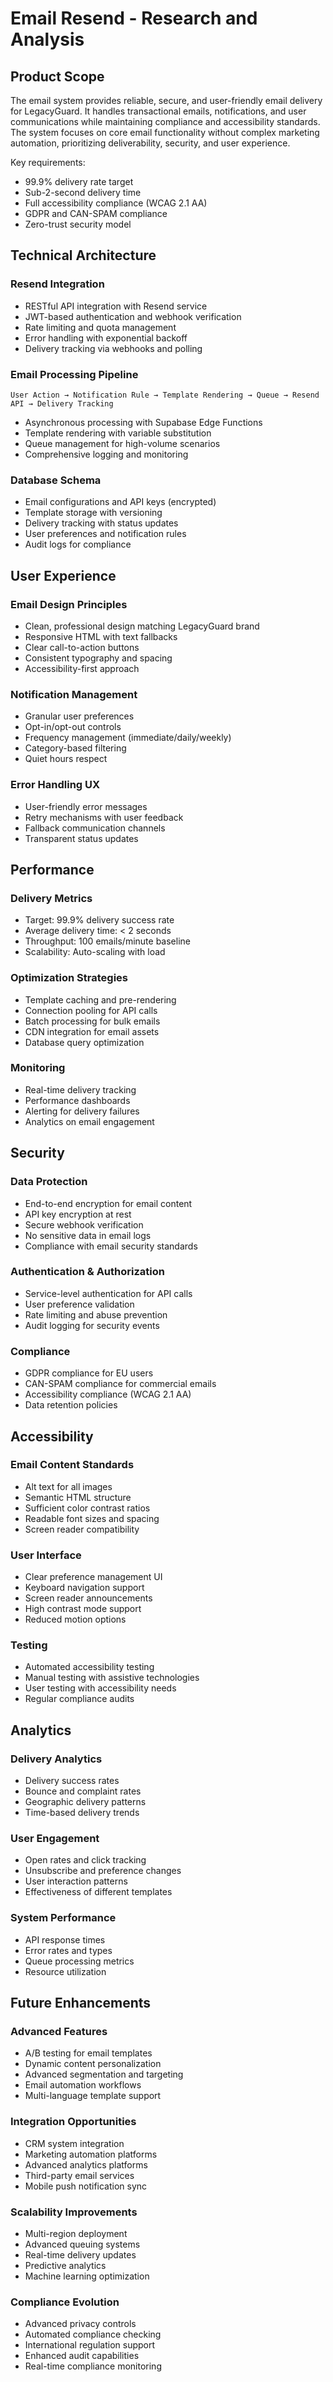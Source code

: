 # Email Resend - Research and Analysis

## Product Scope

The email system provides reliable, secure, and user-friendly email delivery for LegacyGuard. It handles transactional emails, notifications, and user communications while maintaining compliance and accessibility standards. The system focuses on core email functionality without complex marketing automation, prioritizing deliverability, security, and user experience.

Key requirements:

- 99.9% delivery rate target
- Sub-2-second delivery time
- Full accessibility compliance (WCAG 2.1 AA)
- GDPR and CAN-SPAM compliance
- Zero-trust security model

## Technical Architecture

### Resend Integration

- RESTful API integration with Resend service
- JWT-based authentication and webhook verification
- Rate limiting and quota management
- Error handling with exponential backoff
- Delivery tracking via webhooks and polling

### Email Processing Pipeline

```text
User Action → Notification Rule → Template Rendering → Queue → Resend API → Delivery Tracking
```

- Asynchronous processing with Supabase Edge Functions
- Template rendering with variable substitution
- Queue management for high-volume scenarios
- Comprehensive logging and monitoring

### Database Schema

- Email configurations and API keys (encrypted)
- Template storage with versioning
- Delivery tracking with status updates
- User preferences and notification rules
- Audit logs for compliance

## User Experience

### Email Design Principles

- Clean, professional design matching LegacyGuard brand
- Responsive HTML with text fallbacks
- Clear call-to-action buttons
- Consistent typography and spacing
- Accessibility-first approach

### Notification Management

- Granular user preferences
- Opt-in/opt-out controls
- Frequency management (immediate/daily/weekly)
- Category-based filtering
- Quiet hours respect

### Error Handling UX

- User-friendly error messages
- Retry mechanisms with user feedback
- Fallback communication channels
- Transparent status updates

## Performance

### Delivery Metrics

- Target: 99.9% delivery success rate
- Average delivery time: < 2 seconds
- Throughput: 100 emails/minute baseline
- Scalability: Auto-scaling with load

### Optimization Strategies

- Template caching and pre-rendering
- Connection pooling for API calls
- Batch processing for bulk emails
- CDN integration for email assets
- Database query optimization

### Monitoring

- Real-time delivery tracking
- Performance dashboards
- Alerting for delivery failures
- Analytics on email engagement

## Security

### Data Protection

- End-to-end encryption for email content
- API key encryption at rest
- Secure webhook verification
- No sensitive data in email logs
- Compliance with email security standards

### Authentication & Authorization

- Service-level authentication for API calls
- User preference validation
- Rate limiting and abuse prevention
- Audit logging for security events

### Compliance

- GDPR compliance for EU users
- CAN-SPAM compliance for commercial emails
- Accessibility compliance (WCAG 2.1 AA)
- Data retention policies

## Accessibility

### Email Content Standards

- Alt text for all images
- Semantic HTML structure
- Sufficient color contrast ratios
- Readable font sizes and spacing
- Screen reader compatibility

### User Interface

- Clear preference management UI
- Keyboard navigation support
- Screen reader announcements
- High contrast mode support
- Reduced motion options

### Testing

- Automated accessibility testing
- Manual testing with assistive technologies
- User testing with accessibility needs
- Regular compliance audits

## Analytics

### Delivery Analytics

- Delivery success rates
- Bounce and complaint rates
- Geographic delivery patterns
- Time-based delivery trends

### User Engagement

- Open rates and click tracking
- Unsubscribe and preference changes
- User interaction patterns
- Effectiveness of different templates

### System Performance

- API response times
- Error rates and types
- Queue processing metrics
- Resource utilization

## Future Enhancements

### Advanced Features

- A/B testing for email templates
- Dynamic content personalization
- Advanced segmentation and targeting
- Email automation workflows
- Multi-language template support

### Integration Opportunities

- CRM system integration
- Marketing automation platforms
- Advanced analytics platforms
- Third-party email services
- Mobile push notification sync

### Scalability Improvements

- Multi-region deployment
- Advanced queuing systems
- Real-time delivery updates
- Predictive analytics
- Machine learning optimization

### Compliance Evolution

- Advanced privacy controls
- Automated compliance checking
- International regulation support
- Enhanced audit capabilities
- Real-time compliance monitoring
